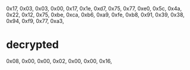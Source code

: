 0x17, 0x03, 0x03, 0x00, 0x17,
0x1e, 0xd7, 0x75, 0x77, 0xe0, 0x5c, 0x4a, 0x22, 0x12, 0x75, 0xbe, 0xca, 0xb6, 0xa9, 0xfe, 0xb8,
0x91, 0x39, 0x38, 0x94, 0xf9, 0x77, 0xa3,

# decrypted

0x08, 0x00, 0x00, 0x02, 0x00, 0x00, 0x16,